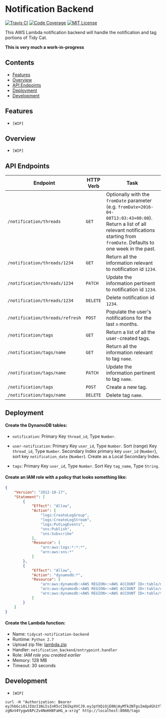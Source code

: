 # Notification Backend

[![Travis CI](https://img.shields.io/travis/tidycat/notification-backend/master.svg?style=flat-square)](https://travis-ci.org/tidycat/notification-backend)
[![Code Coverage](https://img.shields.io/coveralls/tidycat/notification-backend/master.svg?style=flat-square)](https://coveralls.io/github/tidycat/notification-backend?branch=master)
[![MIT License](https://img.shields.io/badge/license-MIT-brightgreen.svg?style=flat-square)](LICENSE.txt)

This AWS Lambda notification backend will handle the notification and tag portions of Tidy Cat.

**This is very much a work-in-progress**



## Contents

- [Features](#features)
- [Overview](#overview)
- [API Endpoints](#api-endpoints)
- [Deployment](#deployment)
- [Development](#development)


## Features

- `[WIP]`


## Overview

- `[WIP]`


## API Endpoints

| Endpoint | HTTP Verb | Task |
| -------- | --------- | ---- |
| `/notification/threads` | `GET`     | Optionally with the `fromDate` parameter (e.g.  `fromDate=2016-04-08T13:03:43+00:00`). Return a list of all relevant notifications starting from `fromDate`. Defaults to one week in the past. |
| `/notification/threads/1234` | `GET`     | Return all the information relevant to notification id `1234`. |
| `/notification/threads/1234` | `PATCH`   | Update the information pertinent to notification id `1234`. |
| `/notification/threads/1234` | `DELETE`  | Delete notification id `1234`. |
| `/notification/threads/refresh` | `POST` | Populate the user's notifications for the last `n` months. |
| `/notification/tags` | `GET` | Return a list of all the user-created tags. |
| `/notification/tags/name` | `GET` | Return all the information relevant to tag `name`. |
| `/notification/tags/name` | `PATCH` | Update the information pertinent to tag `name`. |
| `/notification/tags` | `POST` | Create a new tag. |
| `/notification/tags/name` | `DELETE` | Delete tag `name`. |


## Deployment


#### Create the DynamoDB tables:

- `notification`: Primary Key `thread_id`, Type `Number`.

- `user-notification`: Primary Key `user_id`, Type `Number`. Sort (range) Key
  `thread_id`, Type `Number`. Secondary Index primary key `user_id` (`Number`),
  sort key `notification_date` (`Number`). Create as a Local Secondary Index.

- `tags`: Primary Key `user_id`, Type `Number`. Sort Key `tag_name`, Type
  `String`.


#### Create an IAM role with a policy that looks something like:

``` json
{
    "Version": "2012-10-17",
    "Statement": [
        {
            "Effect": "Allow",
            "Action": [
                "logs:CreateLogGroup",
                "logs:CreateLogStream",
                "logs:PutLogEvents",
                "sns:Publish",
                "sns:Subscribe"
            ],
            "Resource": [
                "arn:aws:logs:*:*:*",
                "arn:aws:sns:*"
            ]
        },
        {
            "Effect": "Allow",
            "Action": "dynamodb:*",
            "Resource": [
                "arn:aws:dynamodb:<AWS REGION>:<AWS ACCOUNT ID>:table/notification",
                "arn:aws:dynamodb:<AWS REGION>:<AWS ACCOUNT ID>:table/user-notification",
                "arn:aws:dynamodb:<AWS REGION>:<AWS ACCOUNT ID>:table/tags"
            ]
        }
    ]
}
```


#### Create the Lambda function:

- Name: `tidycat-notification-backend`
- Runtime: `Python 2.7`
- Upload zip file: [lambda.zip](https://github.com/tidycat/notification-backend/releases/latest)
- Handler: `notification_backend/entrypoint.handler`
- Role: _IAM role you created earlier_
- Memory: 128 MB
- Timeout: 30 seconds


## Development

- `[WIP]`

```
curl -H "Authorization: Bearer eyJhbGciOiJIUzI1NiIsInR5cCI6IkpXVCJ9.eyJpYXQiOjE0NjAyMTk2NTgsImdpdGh1Yl9sb2dpbiI6Im1hcnZpbnBpbnRvIiwic3ViIjoxMTU5OTQyLCJleHAiOjMyNTAzNjgwMDAwLCJnaXRodWJfdG9rZW4iOiJzaGhoIn0.qWGFKUYt5-zgNvV4YygwVAPcZv4NoKH8FaHG_a-xrzg" http://localhost:8080/tags
```
